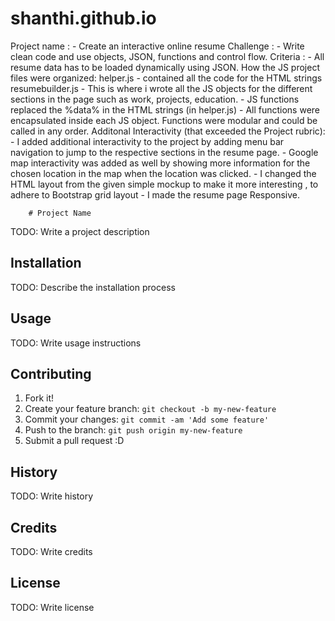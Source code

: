 # shanthi.github.io
Project name :
	- Create an interactive online resume
Challenge :
	- Write clean code and use objects, JSON, functions and control flow.
Criteria :
	- All resume data has to be loaded dynamically using JSON.
How the JS project files were organized:
	helper.js
		 - contained all the code for the HTML strings
	resumebuilder.js
		- This is where i wrote all the JS objects for the different sections in the page such as work, projects, education.
		- JS functions replaced the %data% in the HTML strings (in helper.js)
		- All functions were encapsulated inside each JS object. Functions were modular and could be called in any order.
Additonal Interactivity (that exceeded the Project rubric):
		- I added additional interactivity to the project by adding menu bar navigation to jump to the respective sections in the resume page.
		- Google map interactivity was added as well by showing more information for the chosen location in the map when the location was clicked.
		- I changed the HTML layout from the given simple mockup to make it more interesting , to adhere to Bootstrap grid layout
		- I made the resume page Responsive.

		# Project Name

TODO: Write a project description

## Installation

TODO: Describe the installation process

## Usage

TODO: Write usage instructions

## Contributing

1. Fork it!
2. Create your feature branch: `git checkout -b my-new-feature`
3. Commit your changes: `git commit -am 'Add some feature'`
4. Push to the branch: `git push origin my-new-feature`
5. Submit a pull request :D

## History

TODO: Write history

## Credits

TODO: Write credits

## License

TODO: Write license
